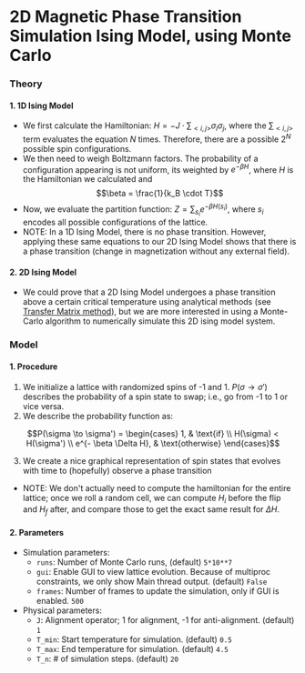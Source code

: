 # 2D Magnetic Phase Transition Simulation Ising Model, using Monte Carlo
### Theory
#### 1. 1D Ising Model
- We first calculate the Hamiltonian: $H=-J \cdot \sum_{<i,j>}\sigma_i\sigma_j$, where
the $\sum_{<i,j>}$ term evaluates the equation $N$ times. Therefore, there are a possible $2^N$ 
possible spin configurations. 
- We then need to weigh Boltzmann factors. The probability of a configuration appearing is not
uniform, its weighted by $e^{- \beta H}$, where $H$ is the Hamiltonian we calculated and $$\beta = \frac{1}{k_B \cdot T}$$ 
- Now, we evaluate the partition function: $Z = \sum_{s_i}e^{- \beta H(s_i)}$, where $s_i$ encodes all
possible configurations of the lattice.
- NOTE: In a 1D Ising Model, there is no phase transition. However, applying these same equations to
our 2D Ising Model shows that there is a phase transition (change in magnetization without 
any external field).
#### 2. 2D Ising Model
- We could prove that a 2D Ising Model undergoes a phase transition above a certain critical 
temperature using analytical methods (see [Transfer Matrix method](https://en.wikipedia.org/wiki/Ising_model#Two_dimensions)), but we 
are more interested in using a Monte-Carlo algorithm to numerically simulate this 2D ising
model system.

### Model
#### 1. Procedure
1. We initialize a lattice with randomized spins of -1 and 1. $P(\sigma\to\sigma')$ describes the probability 
of a spin state to swap; i.e., go from -1 to 1 or vice versa.
2. We describe the probability function as:

$$P(\sigma \to \sigma') = \begin{cases} 
1, & \text{if} \\ H(\sigma) < H(\sigma') \\ 
e^{- \beta \Delta H}, & \text{otherwise} \end{cases}$$

3. We create a nice graphical representation of spin states that evolves with time to (hopefully) 
observe a phase transition
- NOTE: We don't actually need to compute the hamiltonian for the entire lattice; once we roll a
random cell, we can compute $H_i$ before the flip and $H_f$ after, and compare those to get the exact
same result for $\Delta H$.
#### 2. Parameters
- Simulation parameters:
  * `runs`: Number of Monte Carlo runs, (default) `5*10**7`
  * `gui`: Enable GUI to view lattice evolution. Because of multiproc constraints, we only show Main thread output. (default) `False`
  * `frames`: Number of frames to update the simulation, only if GUI is enabled. `500`
- Physical parameters:
  * `J`: Alignment operator; 1 for alignment, -1 for anti-alignment. (default) `1`
  * `T_min`: Start temperature for simulation. (default) `0.5`
  * `T_max`: End temperature for simulation. (default) `4.5`
  * `T_n`: # of simulation steps. (default) `20`
